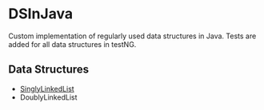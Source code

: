 # DSInJava

Custom implementation of regularly used data structures in Java. 
Tests are added for all data structures in testNG.

## Data Structures

* [SinglyLinkedList](https://github.com/karthi2103/DSInJava/blob/main/src/main/java/implementation/JLinkedList/SinglyLinkedList/SinglyLinkedList.java)
* DoublyLinkedList
